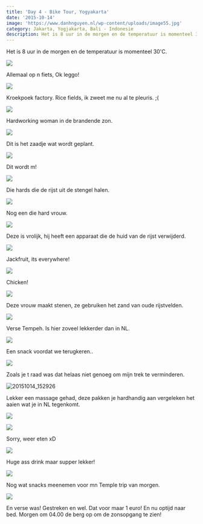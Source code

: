 ```yaml
---
title: 'Day 4 - Bike Tour, Yogyakarta'
date: '2015-10-14'
image: 'https://www.danhnguyen.nl/wp-content/uploads/image55.jpg'
category: Jakarta, Yogjakarta, Bali - Indonesie
description: Het is 8 uur in de morgen en de temperatuur is momenteel 30'C. Allemaal op n fiets, Ok leggo...
---
```


Het is 8 uur in de morgen en de temperatuur is momenteel 30'C.

![](https://www.danhnguyen.nl/wp-content/uploads/image40-1024x576.jpg)

Allemaal op n fiets, Ok leggo!

![](https://www.danhnguyen.nl/wp-content/uploads/image50-1024x576.jpg)

Kroekpoek factory.
Rice fields, ik zweet me nu al te pleuris. ;(

![](https://www.danhnguyen.nl/wp-content/uploads/image53-1024x576.jpg)

Hardworking woman in de brandende zon.

![](https://www.danhnguyen.nl/wp-content/uploads/image52-1024x576.jpg)

Dit is het zaadje wat wordt geplant.

![](https://www.danhnguyen.nl/wp-content/uploads/image56-1024x576.jpg)

Dit wordt m!

![](https://www.danhnguyen.nl/wp-content/uploads/image61-1024x576.jpg)

Die hards die de rijst uit de stengel halen.

![](https://www.danhnguyen.nl/wp-content/uploads/image55-1024x576.jpg)

Nog een die hard vrouw.

![](https://www.danhnguyen.nl/wp-content/uploads/image69-1024x576.jpg)

Deze is vrolijk, hij heeft een apparaat die de huid van de rijst verwijderd.

![](https://www.danhnguyen.nl/wp-content/uploads/image54-1024x576.jpg)

Jackfruit, its everywhere!

![](https://www.danhnguyen.nl/wp-content/uploads/image51-1024x576.jpg)

Chicken!

![](https://www.danhnguyen.nl/wp-content/uploads/image62-1024x576.jpg)

Deze vrouw maakt stenen, ze gebruiken het zand van oude rijstvelden.

![](https://www.danhnguyen.nl/wp-content/uploads/image57-1024x576.jpg)

Verse Tempeh. Is hier zoveel lekkerder dan in NL.

![](https://www.danhnguyen.nl/wp-content/uploads/image58-1024x576.jpg)

Een snack voordat we terugkeren..

![](https://www.danhnguyen.nl/wp-content/uploads/image60-1024x576.jpg)

Zoals je t raad was dat helaas niet genoeg om mijn trek te verminderen.

![20151014_152926](https://www.danhnguyen.nl/wp-content/uploads/20151014_152926-1024x576.jpg)

Lekker een massage gehad, deze pakken je hardhandig aan vergeleken het aaien wat je in NL tegenkomt.

![](https://www.danhnguyen.nl/wp-content/uploads/image59-1024x576.jpg)

![](https://www.danhnguyen.nl/wp-content/uploads/image64-1024x576.jpg)

Sorry, weer eten xD

![](https://www.danhnguyen.nl/wp-content/uploads/image63-e1444834961633-1024x1820.jpg)

Huge ass drink maar supper lekker!

![](https://www.danhnguyen.nl/wp-content/uploads/image66-1024x576.jpg)

Nog wat snacks meenemen voor mn Temple trip van morgen.

![](https://www.danhnguyen.nl/wp-content/uploads/image68-1024x576.jpg)

En verse was! Gestreken en wel. Dat voor maar 1 euro!
En nu optijd naar bed. Morgen om 04.00 de berg op om de zonsopgang te zien!
